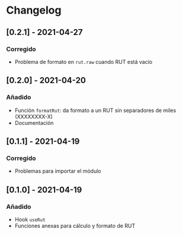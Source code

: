# Changelog

## [0.2.1] - 2021-04-27

### Corregido

- Problema de formato en `rut.raw` cuando RUT está vacío

## [0.2.0] - 2021-04-20

### Añadido

- Función `formatRut`: da formato a un RUT sin separadores de miles (XXXXXXXX-X)
- Documentación

## [0.1.1] - 2021-04-19

### Corregido

- Problemas para importar el módulo

## [0.1.0] - 2021-04-19

### Añadido

- Hook `useRut`
- Funciones anexas para cálculo y formato de RUT
